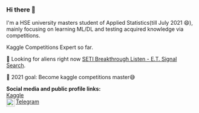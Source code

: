 ### Hi there 👋

I'm a HSE university masters student of Applied Statistics(till July 2021 😄), mainly focusing on learning ML/DL and testing acquired knowledge via competitions.</br>

Kaggle Competitions Expert so far.</br>

🎯 Looking for aliens right now <a href="https://www.kaggle.com/c/seti-breakthrough-listen">SETI Breakthrough Listen - E.T. Signal Search</a>.

👀 2021 goal: Become kaggle competitions master😅  

**Social media and public profile links:** </br>
<a href="https://www.kaggle.com/edyanakov">Kaggle</a> </br>
[<img align="left" alt="codeSTACKr.com" width="22px" src="https://img.icons8.com/windows/50/000000/kaggle.png" />][kaggle]
<a href="https://t.me/edyanakov">Telegram</a>


[kaggle]: https://www.kaggle.com/edyanakov
<!--
**Edyanakov/Edyanakov** is a ✨ _special_ ✨ repository because its `README.md` (this file) appears on your GitHub profile
